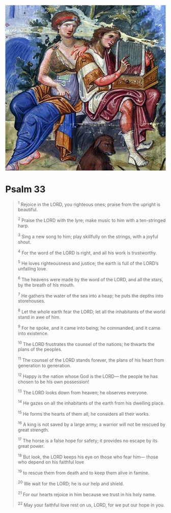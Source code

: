 <img class="intro-right" src="../images/art-paris-psalter.jpg">

# Psalm 33

><sup>1</sup> Rejoice in the LORD, you righteous ones; praise from the upright is beautiful. 
>
><sup>2</sup> Praise the LORD with the lyre; make music to him with a ten-stringed harp. 
>
><sup>3</sup> Sing a new song to him; play skillfully on the strings, with a joyful shout. 
>
><sup>4</sup> For the word of the LORD is right, and all his work is trustworthy. 
>
><sup>5</sup> He loves righteousness and justice; the earth is full of the LORD’s unfailing love. 
>
><sup>6</sup> The heavens were made by the word of the LORD, and all the stars, by the breath of his mouth. 
>
><sup>7</sup> He gathers the water of the sea into a heap; he puts the depths into storehouses. 
>
><sup>8</sup> Let the whole earth fear the LORD; let all the inhabitants of the world stand in awe of him. 
>
><sup>9</sup> For he spoke, and it came into being; he commanded, and it came into existence. 
>
><sup>10</sup> The LORD frustrates the counsel of the nations; he thwarts the plans of the peoples. 
>
><sup>11</sup> The counsel of the LORD stands forever, the plans of his heart from generation to generation. 
>
><sup>12</sup> Happy is the nation whose God is the LORD— the people he has chosen to be his own possession! 
>
><sup>13</sup> The LORD looks down from heaven; he observes everyone. 
>
><sup>14</sup> He gazes on all the inhabitants of the earth from his dwelling place. 
>
><sup>15</sup> He forms the hearts of them all; he considers all their works. 
>
><sup>16</sup> A king is not saved by a large army; a warrior will not be rescued by great strength. 
>
><sup>17</sup> The horse is a false hope for safety; it provides no escape by its great power. 
>
><sup>18</sup> But look, the LORD keeps his eye on those who fear him— those who depend on his faithful love 
>
><sup>19</sup> to rescue them from death and to keep them alive in famine. 
>
><sup>20</sup> We wait for the LORD; he is our help and shield. 
>
><sup>21</sup> For our hearts rejoice in him because we trust in his holy name. 
>
><sup>22</sup> May your faithful love rest on us, LORD, for we put our hope in you.
